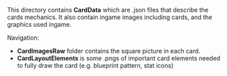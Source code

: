 This directory contains **CardData** which are .json files that describe the cards mechanics.
It also contain ingame images including cards, and the graphics used ingame.

Navigation:

- **CardImagesRaw** folder contains the square picture in each card.
- **CardLayoutElements** is some .pngs of important card elements needed to fully draw the card (e.g. blueprint pattern, stat icons)